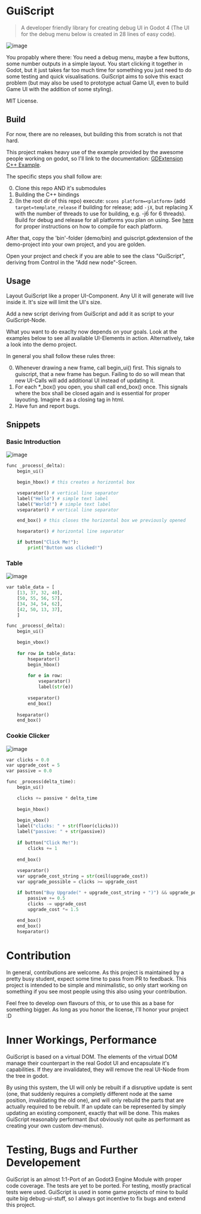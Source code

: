 # GuiScript
> A developer friendly library for creating debug UI in Godot 4 (The UI for the debug menu below is created in 28 lines of easy code).

![image](https://user-images.githubusercontent.com/38633608/233499345-9e38a930-936f-42c8-8c26-ab8d4022dbc2.png)  

You propably where there: You need a debug menu, maybe a few buttons, some number outputs in a simple layout. You start clicking it together in Godot, but it just takes far too much time for something you just need to do some testing and quick visualisations. GuiScript aims to solve this exact problem (but may also be used to prototype actual Game UI, even to build Game UI with the addition of some styling).

MIT License.

## Build
For now, there are no releases, but building this from scratch is not that hard.

This project makes heavy use of the example provided by the awesome people working on godot, so I'll link to the documentation: [GDExtension C++ Example](https://docs.godotengine.org/en/stable/tutorials/scripting/gdextension/gdextension_cpp_example.html).

The specific steps you shall follow are:

0. Clone this repo AND it's submodules
0. Building the C++ bindings
0. (In the root dir of this repo) execute: `scons platform=<platform>` (add `target=template_release` if building for release; add `-jX`, but replacing X with the number of threads to use for building, e.g. -j6 for 6 threads). Build for debug and release for all platforms you plan on using. See [here](https://docs.godotengine.org/en/stable/contributing/development/compiling/index.html#toc-devel-compiling) for proper instructions on how to compile for each platform.

After that, copy the 'bin'-folder (demo/bin) and guiscript.gdextension of the demo-project into your own project, and you are golden.

Open your project and check if you are able to see the class "GuiScript", deriving from Control in the "Add new node"-Screen.

## Usage
Layout GuiScript like a proper UI-Component. Any UI it will generate will live inside it. It's size will limit the UI's size.

Add a new script deriving from GuiScript and add it as script to your GuiScript-Node.

What you want to do exaclty now depends on your goals. Look at the examples below to see all available UI-Elements in action. Alternatively, take a look into the demo project.

In general you shall follow these rules three:

0. Whenever drawing a new frame, call begin_ui() first. This signals to guiscript, that a new frame has begun. Failing to do so will mean that new UI-Calls will add additional UI instead of updating it.
0. For each *_box() you open, you shall call end_box() once. This signals where the box shall be closed again and is essential for proper layouting. Imagine it as a closing tag in html.
0. Have fun and report bugs.


## Snippets

### Basic Introduction
![image](https://user-images.githubusercontent.com/38633608/233495675-065e264e-527a-492d-b0ec-7f15790a0f44.png)
```python
func _process(_delta):
	begin_ui()

    begin_hbox() # this creates a horizontal box

    vseparator() # vertical line separator
    label("Hello") # simple text label
    label("World!") # simple text label
    vseparator() # vertical line separator

    end_box() # this closes the horizontal box we previously opened

    hseparator() # horizontal line separator

    if button("Click Me!"):
        print("Button was clicked!")

```

### Table
![image](https://user-images.githubusercontent.com/38633608/233495614-293b2f73-f426-42fa-9f7c-7ed171f2d94f.png)
```python
var table_data = [
	[13, 37, 32, 40],
	[50, 55, 56, 57],
	[34, 34, 54, 62],
	[42, 50, 13, 37],
	]

func _process(_delta):
	begin_ui()

    begin_vbox()
	
	for row in table_data:
		hseparator()
		begin_hbox()
		
		for e in row:
			vseparator()
			label(str(e))
			
		vseparator()
		end_box()
		
	hseparator()
	end_box()
```

### Cookie Clicker
![image](https://user-images.githubusercontent.com/38633608/233495737-19d0da13-19d2-4892-90a9-39005bcb5685.png)
```python
var clicks = 0.0
var upgrade_cost = 5
var passive = 0.0

func _process(delta_time):
	begin_ui()

	clicks += passive * delta_time
	
	begin_hbox()
	
	begin_vbox()
	label("clicks: " + str(floor(clicks)))
	label("passive: " + str(passive))
	
	if button("Click Me!"):
		clicks += 1
	
	end_box()
	
	vseparator()
	var upgrade_cost_string = str(ceil(upgrade_cost))
	var upgrade_possible = clicks >= upgrade_cost

	if button("Buy Upgrade(" + upgrade_cost_string + ")") && upgrade_possible:
		passive += 0.5
		clicks -= upgrade_cost
		upgrade_cost *= 1.5
		
	end_box()
	end_box()
	hseparator()
```

# Contribution
In general, contributions are welcome. As this project is maintained by a pretty busy student, expect some time to pass from PR to feedback. This project is intended to be simple and minimalistic, so only start working on something if you see most people using this also using your contribution.

Feel free to develop own flavours of this, or to use this as a base for something bigger. As long as you honor the license, I'll honor your project :D

# Inner Workings, Performance
GuiScript is based on a virtual DOM. The elements of the virtual DOM manage their counterpart in the real Godot UI and encapsulate it's capabilities. If they are invalidated, they will remove the real UI-Node from the tree in godot.

By using this system, the UI will only be rebuilt if a disruptive update is sent (one, that suddenly requires a completly different node at the same position, invalidating the old one), and will only rebuild the parts that are actually required to be rebuilt. If an update can be represented by simply updating an existing component, exactly that will be done. This makes GuiScript reasonably performant (but obviously not quite as performant as creating your own custom dev-menus).

# Testing, Bugs and Further Developement
GuiScript is an almost 1:1-Port of an Godot3 Engine Module with proper code coverage. The tests are yet to be ported. For testing, mostly practical tests were used. GuiScript is used in some game projects of mine to build quite big debug-ui-stuff, so I always got incentive to fix bugs and extend this project.
